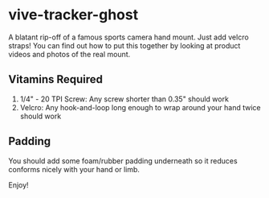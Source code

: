 # vive-tracker-ghost
A blatant rip-off of a famous sports camera hand mount. Just add velcro straps!
You can find out how to put this together by looking at product videos and photos of the real mount.

## Vitamins Required
1. 1/4" - 20 TPI Screw: Any screw shorter than 0.35" should work
1. Velcro: Any hook-and-loop long enough to wrap around your hand twice should work

## Padding
You should add some foam/rubber padding underneath so it reduces conforms nicely with your hand or limb.

Enjoy!
